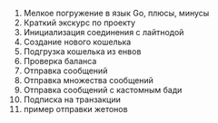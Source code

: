 1) Мелкое погружение в язык Go, плюсы, минусы
2) Краткий экскурс по проекту
3) Инициализация соединения с лайтнодой
4) Создание нового кошелька
5) Подгрузка кошелька из енвов
6) Проверка баланса
7) Отправка сообщений
8) Отправка множества сообщений
9) Отправка сообщений с кастомным бади
10) Подписка на транзакции
11) пример отправки жетонов
